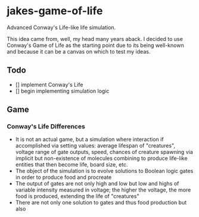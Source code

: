 # jakes-game-of-life
 Advanced Conway's Life-like life simulation.

This idea came from, well, my head many years aback. I decided to use Conway's Game of Life as the starting point due to its being well-known and because it can be a canvas on which to test my ideas.

## Todo

- [] implement Conway's Life 
- [] begin implementing simulation logic

## Game
### Conway's Life Differences
- It is not an actual game, but a simulation where interaction if accomplished via setting values: average lifespan of "creatures", voltage range of gate outputs, speed, chances of creature spawning via implicit but non-existence of molecules combining to produce life-like entities that then become life, board size, etc.
- The object of the simulation is to evolve solutions to Boolean logic gates in order to produce food and procreate
- The output of gates are not only high and low but low and highs of variable intensity measured in voltage; the higher the voltage, the more food is produced, extending the life of "creatures"
- There are not only one solution to gates and thus food production but also 